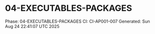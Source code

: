# 04-EXECUTABLES-PACKAGES
Phase: 04-EXECUTABLES-PACKAGES
CI: CI-AP001-007
Generated: Sun Aug 24 22:41:07 UTC 2025
